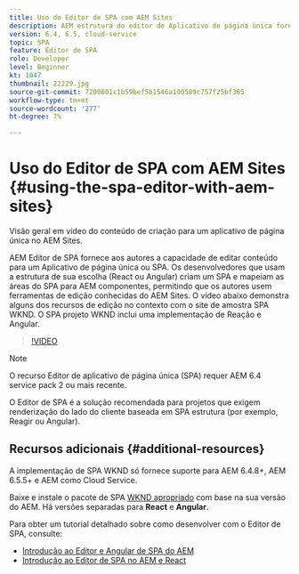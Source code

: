 ```yaml
---
title: Uso do Editor de SPA com AEM Sites
description: AEM estrutura do editor de Aplicativo de página única fornece aos autores a capacidade de editar conteúdo para um Aplicativo de página única ou SPA. Desenvolvedores que usam estruturas React ou Angular criam um SPA e mapeiam áreas do SPA para componentes AEM, permitindo que os autores usem ferramentas de edição conhecidas do AEM Sites.
version: 6.4, 6.5, cloud-service
topic: SPA
feature: Editor de SPA
role: Developer
level: Beginner
kt: 1047
thumbnail: 22229.jpg
source-git-commit: 7200601c1b59bef5b1546a100589c757f25bf365
workflow-type: tm+mt
source-wordcount: '277'
ht-degree: 7%

---
```



# Uso do Editor de SPA com AEM Sites {#using-the-spa-editor-with-aem-sites}

Visão geral em vídeo do conteúdo de criação para um aplicativo de página única no AEM Sites.

AEM Editor de SPA fornece aos autores a capacidade de editar conteúdo para um Aplicativo de página única ou SPA. Os desenvolvedores que usam a estrutura de sua escolha (React ou Angular) criam um SPA e mapeiam as áreas do SPA para AEM componentes, permitindo que os autores usem ferramentas de edição conhecidas do AEM Sites. O vídeo abaixo demonstra alguns dos recursos de edição no contexto com o site de amostra SPA WKND. O SPA projeto WKND inclui uma implementação de Reação e Angular.

>[!VIDEO](https://video.tv.adobe.com/v/22229?quality=12&learn=on)

>[!NOTE]
>
> O recurso Editor de aplicativo de página única (SPA) requer AEM 6.4 service pack 2 ou mais recente.
>
> O Editor de SPA é a solução recomendada para projetos que exigem renderização do lado do cliente baseada em SPA estrutura (por exemplo, Reagir ou Angular).

## Recursos adicionais {#additional-resources}

A implementação de SPA WKND só fornece suporte para AEM 6.4.8+, AEM 6.5.5+ e AEM como Cloud Service.

Baixe e instale o pacote de SPA [WKND apropriado](https://github.com/adobe/aem-guides-wknd-spa/releases) com base na sua versão do AEM. Há versões separadas para **React** e **Angular**.

Para obter um tutorial detalhado sobre como desenvolver com o Editor de SPA, consulte:

* [Introdução ao Editor e Angular de SPA do AEM](https://experienceleague.adobe.com/docs/experience-manager-learn/getting-started-with-aem-headless/spa-editor/angular/overview.html)
* [Introdução ao Editor de SPA no AEM e React](https://experienceleague.adobe.com/docs/experience-manager-learn/getting-started-with-aem-headless/spa-editor/react/overview.html)
